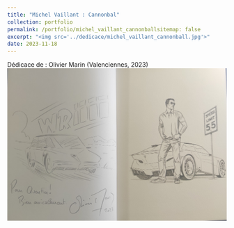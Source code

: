 ```yaml
---
title: "Michel Vaillant : Cannonbal"
collection: portfolio
permalink: /portfolio/michel_vaillant_cannonballsitemap: false
excerpt: "<img src='../dedicace/michel_vaillant_cannonball.jpg'>"
date: 2023-11-18
---
```


Dédicace de : Olivier Marin (Valenciennes, 2023)
<img src='../dedicace/michel_vaillant_cannonball.jpg'>